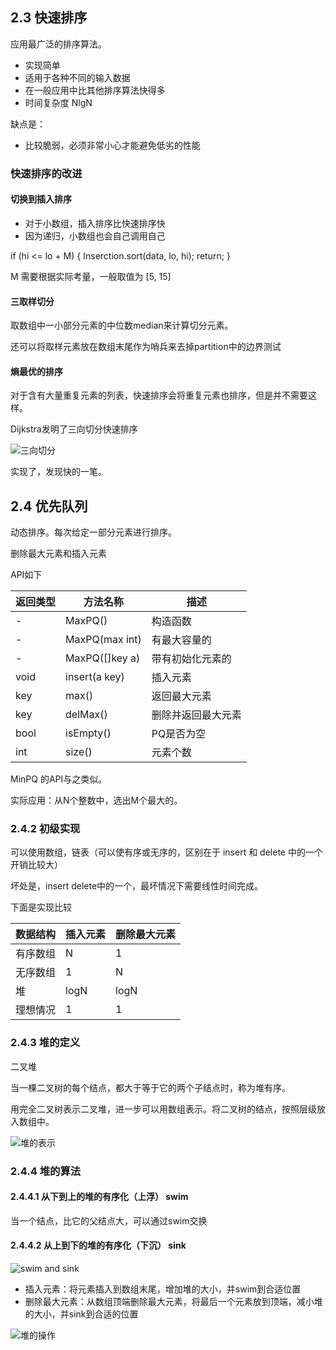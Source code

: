## 2.3 快速排序

应用最广泛的排序算法。
+ 实现简单
+ 适用于各种不同的输入数据
+ 在一般应用中比其他排序算法快得多
+ 时间复杂度 NlgN


缺点是：
+ 比较脆弱，必须非常小心才能避免低劣的性能

### 快速排序的改进

#### 切换到插入排序

+ 对于小数组，插入排序比快速排序快
+ 因为递归，小数组也会自己调用自己

if (hi <= lo + M) { Inserction.sort(data, lo, hi); return; }

M 需要根据实际考量，一般取值为 [5, 15]

#### 三取样切分

取数组中一小部分元素的中位数median来计算切分元素。

还可以将取样元素放在数组末尾作为哨兵来去掉partition中的边界测试

#### 熵最优的排序

对于含有大量重复元素的列表，快速排序会将重复元素也排序，但是并不需要这样。

Dijkstra发明了三向切分快速排序

![三向切分](http://o9hjg7h8u.bkt.clouddn.com/2.3.4%E4%B8%89%E5%90%91%E5%88%87%E5%88%86%E5%BF%AB%E9%80%9F%E6%8E%92%E5%BA%8F.png)

实现了，发现快的一笔。

## 2.4 优先队列

动态排序。每次给定一部分元素进行排序。

删除最大元素和插入元素

API如下

返回类型 | 方法名称 | 描述
---|---|---
- | MaxPQ() | 构造函数
- | MaxPQ(max int) | 有最大容量的
- | MaxPQ([]key a) | 带有初始化元素的
void | insert(a key) | 插入元素
key | max() | 返回最大元素
key | delMax() | 删除并返回最大元素
bool | isEmpty() | PQ是否为空
int | size() | 元素个数

MinPQ 的API与之类似。

实际应用：从N个整数中，选出M个最大的。

### 2.4.2 初级实现

可以使用数组，链表（可以使有序或无序的，区别在于 insert 和 delete 中的一个开销比较大）

坏处是，insert delete中的一个，最坏情况下需要线性时间完成。

下面是实现比较

数据结构 | 插入元素 | 删除最大元素
---|---|---
有序数组 | N | 1
无序数组 | 1 | N
堆 | logN | logN
理想情况 | 1 | 1

### 2.4.3 堆的定义

二叉堆

当一棵二叉树的每个结点，都大于等于它的两个子结点时，称为堆有序。

用完全二叉树表示二叉堆，进一步可以用数组表示。将二叉树的结点，按照层级放入数组中。

![堆的表示](http://o9hjg7h8u.bkt.clouddn.com/2.3.2%E5%A0%86%E7%9A%84%E8%A1%A8%E7%A4%BA.png)

### 2.4.4 堆的算法

#### 2.4.4.1 从下到上的堆的有序化（上浮） swim

当一个结点，比它的父结点大，可以通过swim交换

#### 2.4.4.2 从上到下的堆的有序化（下沉） sink

![swim and sink](http://o9hjg7h8u.bkt.clouddn.com/2.4.4swim_and_sink.png)

+ 插入元素：将元素插入到数组末尾，增加堆的大小，并swim到合适位置
+ 删除最大元素：从数组顶端删除最大元素，将最后一个元素放到顶端，减小堆的大小，并sink到合适的位置

![堆的操作](http://o9hjg7h8u.bkt.clouddn.com/2.4.5%E5%A0%86%E7%9A%84%E6%93%8D%E4%BD%9C.png)





